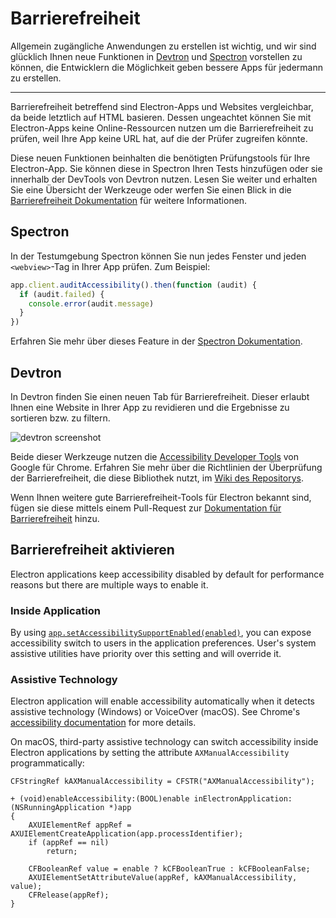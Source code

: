 # Barrierefreiheit

Allgemein zugängliche Anwendungen zu erstellen ist wichtig, und wir sind glücklich Ihnen neue Funktionen in [Devtron](https://electron.atom.io/devtron) und [Spectron](https://electron.atom.io/spectron) vorstellen zu können, die Entwicklern die Möglichkeit geben bessere Apps für jedermann zu erstellen.

* * *

Barrierefreiheit betreffend sind Electron-Apps und Websites vergleichbar, da beide letztlich auf HTML basieren. Dessen ungeachtet können Sie mit Electron-Apps keine Online-Ressourcen nutzen um die Barrierefreiheit zu prüfen, weil Ihre App keine URL hat, auf die der Prüfer zugreifen könnte.

Diese neuen Funktionen beinhalten die benötigten Prüfungstools für Ihre Electron-App. Sie können diese in Spectron Ihren Tests hinzufügen oder sie innerhalb der DevTools von Devtron nutzen. Lesen Sie weiter und erhalten Sie eine Übersicht der Werkzeuge oder werfen Sie einen Blick in die [Barrierefreiheit Dokumentation](https://electronjs.org/docs/tutorial/accessibility) für weitere Informationen.

## Spectron

In der Testumgebung Spectron können Sie nun jedes Fenster und jeden `<webview>`-Tag in Ihrer App prüfen. Zum Beispiel:

```javascript
app.client.auditAccessibility().then(function (audit) {
  if (audit.failed) {
    console.error(audit.message)
  }
})
```

Erfahren Sie mehr über dieses Feature in der [Spectron Dokumentation](https://github.com/electron/spectron#accessibility-testing).

## Devtron

In Devtron finden Sie einen neuen Tab für Barrierefreiheit. Dieser erlaubt Ihnen eine Website in Ihrer App zu revidieren und die Ergebnisse zu sortieren bzw. zu filtern.

![devtron screenshot](https://cloud.githubusercontent.com/assets/1305617/17156618/9f9bcd72-533f-11e6-880d-389115f40a2a.png)

Beide dieser Werkzeuge nutzen die [Accessibility Developer Tools](https://github.com/GoogleChrome/accessibility-developer-tools) von Google für Chrome. Erfahren Sie mehr über die Richtlinien der Überprüfung der Barrierefreiheit, die diese Bibliothek nutzt, im [Wiki des Repositorys](https://github.com/GoogleChrome/accessibility-developer-tools/wiki/Audit-Rules).

Wenn Ihnen weitere gute Barrierefreiheit-Tools für Electron bekannt sind, fügen sie diese mittels einem Pull-Request zur [Dokumentation für Barrierefreiheit](https://electronjs.org/docs/tutorial/accessibility) hinzu.

## Barrierefreiheit aktivieren

Electron applications keep accessibility disabled by default for performance reasons but there are multiple ways to enable it.

### Inside Application

By using [`app.setAccessibilitySupportEnabled(enabled)`](https://electron.atom.io/docs/api/app.md#appsetaccessibilitysupportenabledenabled-macos-windows), you can expose accessibility switch to users in the application preferences. User's system assistive utilities have priority over this setting and will override it.

### Assistive Technology

Electron application will enable accessibility automatically when it detects assistive technology (Windows) or VoiceOver (macOS). See Chrome's [accessibility documentation](https://www.chromium.org/developers/design-documents/accessibility#TOC-How-Chrome-detects-the-presence-of-Assistive-Technology) for more details.

On macOS, third-party assistive technology can switch accessibility inside Electron applications by setting the attribute `AXManualAccessibility` programmatically:

```objc
CFStringRef kAXManualAccessibility = CFSTR("AXManualAccessibility");

+ (void)enableAccessibility:(BOOL)enable inElectronApplication:(NSRunningApplication *)app
{
    AXUIElementRef appRef = AXUIElementCreateApplication(app.processIdentifier);
    if (appRef == nil)
        return;

    CFBooleanRef value = enable ? kCFBooleanTrue : kCFBooleanFalse;
    AXUIElementSetAttributeValue(appRef, kAXManualAccessibility, value);
    CFRelease(appRef);
}
```